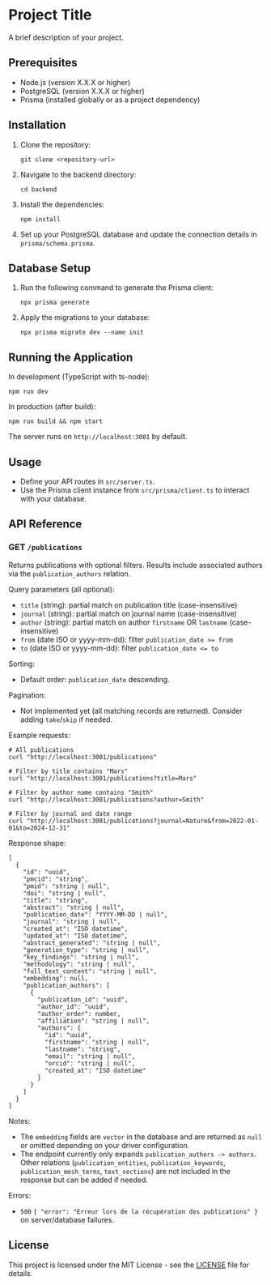 # Project Title

A brief description of your project.

## Prerequisites

- Node.js (version X.X.X or higher)
- PostgreSQL (version X.X.X or higher)
- Prisma (installed globally or as a project dependency)

## Installation

1. Clone the repository:

   ```
   git clone <repository-url>
   ```

2. Navigate to the backend directory:

   ```
   cd backend
   ```

3. Install the dependencies:

   ```
   npm install
   ```

4. Set up your PostgreSQL database and update the connection details in `prisma/schema.prisma`.

## Database Setup

1. Run the following command to generate the Prisma client:

   ```
   npx prisma generate
   ```

2. Apply the migrations to your database:
   ```
   npx prisma migrate dev --name init
   ```

## Running the Application

In development (TypeScript with ts-node):

```
npm run dev
```

In production (after build):

```
npm run build && npm start
```

The server runs on `http://localhost:3001` by default.

## Usage

- Define your API routes in `src/server.ts`.
- Use the Prisma client instance from `src/prisma/client.ts` to interact with your database.

## API Reference

### GET `/publications`

Returns publications with optional filters. Results include associated authors via the `publication_authors` relation.

Query parameters (all optional):

- `title` (string): partial match on publication title (case-insensitive)
- `journal` (string): partial match on journal name (case-insensitive)
- `author` (string): partial match on author `firstname` OR `lastname` (case-insensitive)
- `from` (date ISO or yyyy-mm-dd): filter `publication_date >= from`
- `to` (date ISO or yyyy-mm-dd): filter `publication_date <= to`

Sorting:

- Default order: `publication_date` descending.

Pagination:

- Not implemented yet (all matching records are returned). Consider adding `take`/`skip` if needed.

Example requests:

```
# All publications
curl "http://localhost:3001/publications"

# Filter by title contains "Mars"
curl "http://localhost:3001/publications?title=Mars"

# Filter by author name contains "Smith"
curl "http://localhost:3001/publications?author=Smith"

# Filter by journal and date range
curl "http://localhost:3001/publications?journal=Nature&from=2022-01-01&to=2024-12-31"
```

Response shape:

```
[
  {
    "id": "uuid",
    "pmcid": "string",
    "pmid": "string | null",
    "doi": "string | null",
    "title": "string",
    "abstract": "string | null",
    "publication_date": "YYYY-MM-DD | null",
    "journal": "string | null",
    "created_at": "ISO datetime",
    "updated_at": "ISO datetime",
    "abstract_generated": "string | null",
    "generation_type": "string | null",
    "key_findings": "string | null",
    "methodology": "string | null",
    "full_text_content": "string | null",
    "embedding": null,
    "publication_authors": [
      {
        "publication_id": "uuid",
        "author_id": "uuid",
        "author_order": number,
        "affiliation": "string | null",
        "authors": {
          "id": "uuid",
          "firstname": "string | null",
          "lastname": "string",
          "email": "string | null",
          "orcid": "string | null",
          "created_at": "ISO datetime"
        }
      }
    ]
  }
]
```

Notes:

- The `embedding` fields are `vector` in the database and are returned as `null` or omitted depending on your driver configuration.
- The endpoint currently only expands `publication_authors -> authors`. Other relations (`publication_entities`, `publication_keywords`, `publication_mesh_terms`, `text_sections`) are not included in the response but can be added if needed.

Errors:

- `500` `{ "error": "Erreur lors de la récupération des publications" }` on server/database failures.

## License

This project is licensed under the MIT License - see the [LICENSE](LICENSE) file for details.
